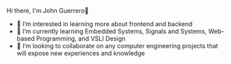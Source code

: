 Hi there, I'm John Guerrero👋

- 🔭 I’m interested in learning more about frontend and backend 
- 🌱 I’m currently learning Embedded Systems, Signals and Systems, Web-based Programming, and VSLI Design 
- 👯 I’m looking to collaborate on any computer engineering projects that will expose new experiences and knowledge


